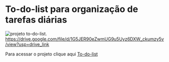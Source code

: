 # To-do-list para organização de tarefas diárias

![projeto to-do-list.]([/image/sample.webp](https://drive.google.com/file/d/1G5JER90eZwmUG9u5Uyz6DXW_ckumzy5v/view?usp=drive_link) "To-do-list.")
https://drive.google.com/file/d/1G5JER90eZwmUG9u5Uyz6DXW_ckumzy5v/view?usp=drive_link

Para acessar o projeto clique aqui [To-do-list](https://to-do-list-nu-steel.vercel.app/)
